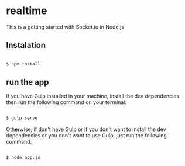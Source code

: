 # realtime
This is a getting started with Socket.io in Node.js

## Instalation

``` sh

$ npm install

```

## run the app
If you have Gulp installed in your machine, install the dev dependencies then run the following command on your terminal:

``` sh

$ gulp serve

```

Otherwise, if don't have Gulp or if you don't want to install the dev dependencies or you don't want to use Gulp, just run the following command:

``` sh

$ node app.js

```